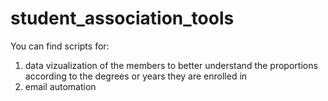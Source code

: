 # student_association_tools

You can find scripts for: 

1. data vizualization of the members to better understand the proportions according to the degrees or years they are enrolled in
2. email automation
